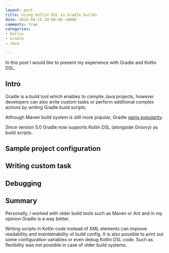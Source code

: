 ```yaml
---
layout: post
title: Using Kotlin DSL in Gradle builds
date: 2020-04-15 20:00:00 +0000
comments: true
categories:
- Kotlin
- Gradle
- Java

---
```

In this post I would like to present my experience with Gradle and Kotlin DSL.

## Intro

Gradle is a build tool which enables to compile Java projects, however developers can also write custom tasks or perform additional complex actions by writing Gradle build scripts.

Although Maven build system is still more popular, Gradle [gains popularity](https://www.jetbrains.com/lp/devecosystem-2019/java/).

Since version 5.0 Gradle now supports Kotlin DSL (alongside Groovy) as build scripts.

## Sample project configuration

## Writing custom task

## Debugging

## Summary

Personally, I worked with older build tools such as Maven or Ant and in my opinion Gradle is a way better.

Writing scripts in Kotlin code instead of XML elements can improve readability and maintainability of build config. It is also possible to print out some configuration variables or even debug Kotlin DSL code. Such as flexibility was not possible in case of older build systems.